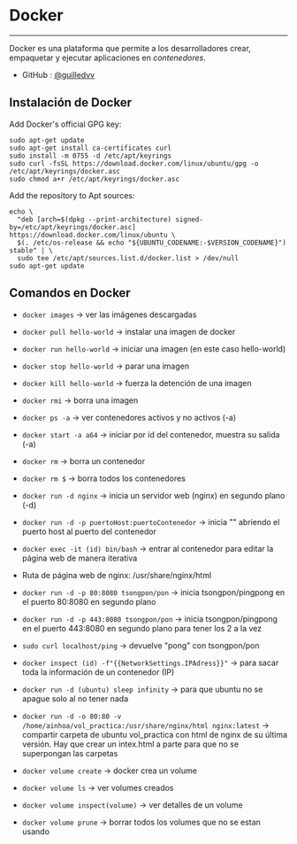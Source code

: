 # Docker
---
Docker es una plataforma que permite a los desarrolladores crear, empaquetar y ejecutar aplicaciones en *contenedores*.
- GitHub : [@guilledvv](https://github.com/guilledvv)

## Instalación de Docker

Add Docker's official GPG key:
```
sudo apt-get update
sudo apt-get install ca-certificates curl
sudo install -m 0755 -d /etc/apt/keyrings
sudo curl -fsSL https://download.docker.com/linux/ubuntu/gpg -o /etc/apt/keyrings/docker.asc
sudo chmod a+r /etc/apt/keyrings/docker.asc
```

Add the repository to Apt sources:
```
echo \
  "deb [arch=$(dpkg --print-architecture) signed-by=/etc/apt/keyrings/docker.asc] https://download.docker.com/linux/ubuntu \
  $(. /etc/os-release && echo "${UBUNTU_CODENAME:-$VERSION_CODENAME}") stable" | \
  sudo tee /etc/apt/sources.list.d/docker.list > /dev/null
sudo apt-get update
```

## Comandos en Docker

- `docker images` -> ver las imágenes descargadas
- `docker pull hello-world` -> instalar una imagen de docker
- `docker run hello-world` -> iniciar una imagen (en este caso hello-world)
- `docker stop hello-world` -> parar una imagen
- `docker kill hello-world` -> fuerza la detención de una imagen
- `docker rmi` -> borra una imagen

- `docker ps -a` -> ver contenedores activos y no activos (-a)
- `docker start -a a64` -> iniciar por id del contenedor, muestra su salida (-a)
- `docker rm` -> borra un contenedor
- `docker rm $` -> borra todos los contenedores

- `docker run -d nginx` -> inicia un servidor web (nginx) en segundo plano (-d)
- `docker run -d -p puertoHost:puertoContenedor` -> inicia "" abriendo el puerto host al puerto del contenedor
- `docker exec -it (id) bin/bash` -> entrar al contenedor para editar la página web de manera iterativa
- Ruta de página web de nginx: /usr/share/nginx/html

- `docker run -d -p 80:8080 tsongpon/pon` -> inicia tsongpon/pingpong en el puerto 80:8080 en segundo plano
- `docker run -d -p 443:8080 tsongpon/pon` -> inicia tsongpon/pingpong en el puerto 443:8080 en segundo plano para tener los 2 a la vez
- `sudo curl localhost/ping` -> devuelve "pong" con tsongpon/pon

- `docker inspect (id) -f"{{NetworkSettings.IPAdress}}"` -> para sacar toda la información de un contenedor (IP)
- `docker run -d (ubuntu) sleep infinity` -> para que ubuntu no se apague solo al no tener nada
- `docker run -d -o 80:80 -v /home/ainhoa/vol_practica:/usr/share/nginx/html nginx:latest` -> compartir carpeta de ubuntu vol_practica con html de nginx de su última versión. Hay que crear un intex.html a parte para que no se superpongan las carpetas

- `docker volume create` -> docker crea un volume
- `docker volume ls` -> ver volumes creados
- `docker volume inspect(volume)` -> ver detalles de un volume
- `docker volume prune` -> borrar todos los volumes que no se estan usando
